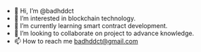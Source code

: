 - 👋 Hi, I’m @badhddct
- 👀 I’m interested in blockchain technology.
- 🌱 I’m currently learning smart contract development.
- 💞️ I’m looking to collaborate on project to advance knowledge.
- 📫 How to reach me badhddct@gmail.com 

<!---
badhddct/badhddct is a ✨ special ✨ repository because its `README.md` (this file) appears on your GitHub profile.
You can click the Preview link to take a look at your changes.
--->
